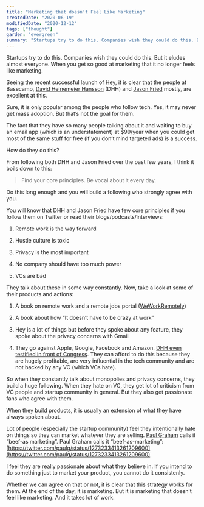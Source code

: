 ```yaml
---
title: "Marketing that doesn't Feel Like Marketing"
createdDate: "2020-06-19"
modifiedDate: "2020-12-12"
tags: ["thought"]
garden: "evergreen"
summary: "Startups try to do this. Companies wish they could do this. But it eludes almost everyone. When you get so good at marketing that it no longer feels like marketing."
---
```


Startups try to do this. Companies wish they could do this. But it eludes almost everyone. When you get so good at marketing that it no longer feels like marketing.

Seeing the recent successful launch of [Hey](https://hey.com), it is clear that the people at Basecamp, [David Heinemeier Hansson](https://twitter.com/dhh) (DHH) and [Jason Fried](https://twitter.com/jasonfried) mostly, are excellent at this.

Sure, it is only popular among the people who follow tech. Yes, it may never get mass adoption. But that’s not the goal for them.

The fact that they have so many people talking about it and waiting to buy an email app (which is an understatement) at $99/year when you could get most of the same stuff for free (if you don’t mind targeted ads) is a success.

How do they do this?

From following both DHH and Jason Fried over the past few years, I think it boils down to this:

> Find your core principles. Be vocal about it every day.

Do this long enough and you will build a following who strongly agree with you.

You will know that DHH and Jason Fried have few core principles if you follow them on Twitter or read their blogs/podcasts/interviews:

1. Remote work is the way forward

2. Hustle culture is toxic

3. Privacy is the most important

4. No company should have too much power

5. VCs are bad

They talk about these in some way constantly. Now, take a look at some of their products and actions:

1. A book on remote work and a remote jobs portal ([WeWorkRemotely](https://weworkremotely.com))

2. A book about how &#8220;It doesn&#8217;t have to be crazy at work&#8221;

3. Hey is a lot of things but before they spoke about any feature, they spoke about the privacy concerns with Gmail

4. They go against Apple, Google, Facebook and Amazon. [DHH even testified in front of Congress](https://m.signalvnoise.com/testimony-before-the-house-antitrust-subcommittee/). They can afford to do this because they are hugely profitable, are very influential in the tech community and are not backed by any VC (which VCs hate).

So when they constantly talk about monopolies and privacy concerns, they build a huge following. When they hate on VC, they get lot of criticism from VC people and startup community in general. But they also get passionate fans who agree with them.

When they build products, it is usually an extension of what they have always spoken about.

Lot of people (especially the startup community) feel they intentionally hate on things so they can market whatever they are selling. [Paul Graham](https://twitter.com/paulg/) calls it “beef-as marketing”. Paul Graham calls it “beef-as-marketing”: [https://twitter.com/paulg/status/1273233413261209600](https://twitter.com/paulg/status/1273233413261209600)

I feel they are really passionate about what they believe in. If you intend to do something just to market your product, you cannot do it consistenly.

Whether we can agree on that or not, it is clear that this strategy works for them. At the end of the day, it is marketing. But it is marketing that doesn’t feel like marketing. And it takes lot of work.
